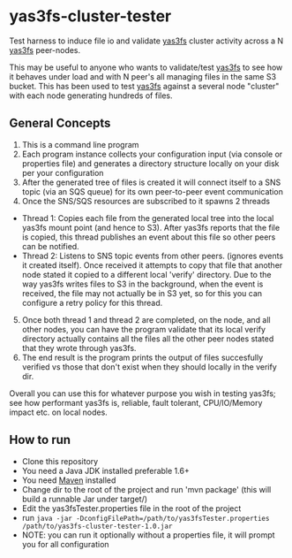 yas3fs-cluster-tester
=====================

Test harness to induce file io and validate [yas3fs](https://github.com/danilop/yas3fs) cluster activity across a N [yas3fs](https://github.com/danilop/yas3fs) peer-nodes.

This may be useful to anyone who wants to validate/test [yas3fs](https://github.com/danilop/yas3fs) to see how it behaves under load and with N peer's all managing files in the same S3 bucket. This has been used to test [yas3fs](https://github.com/danilop/yas3fs) against a several node "cluster" with each node generating hundreds of files.

## General Concepts

1. This is a command line program
2. Each program instance collects your configuration input (via console or properties file) and generates a directory structure locally on your disk per your configuration
3. After the generated tree of files is created it will connect itself to a SNS topic (via an SQS queue) for its own peer-to-peer event communication
4. Once the SNS/SQS resources are subscribed to it spawns 2 threads
  * Thread 1: Copies each file from the generated local tree into the local yas3fs mount point (and hence to S3). After yas3fs reports that the file is copied, this thread publishes an event about this file so other peers can be notified.
  * Thread 2: Listens to SNS topic events from other peers. (ignores events it created itself). Once received it attempts to copy that file that another node stated it copied to a different local 'verify' directory. Due to the way yas3fs writes files to S3 in the background, when the event is received, the file may not actually be in S3 yet, so for this you can configure a retry policy for this thread.
5. Once both thread 1 and thread 2 are completed, on the node, and all other nodes, you can have the program validate that its local verify directory actually contains all the files all the other peer nodes stated that they wrote through yas3fs. 
6. The end result is the program prints the output of files succesfully verified vs those that don't exist when they should locally in the verify dir.

Overall you can use this for whatever purpose you wish in testing yas3fs; see how performant yas3fs is, reliable, fault tolerant, CPU/IO/Memory impact etc. on local nodes.

## How to run

* Clone this repository
* You need a Java JDK installed preferable 1.6+
* You need [Maven](http://maven.apache.org/) installed
* Change dir to the root of the project and run 'mvn package' (this will build a runnable Jar under target/)
* Edit the yas3fsTester.properties file in the root of the project
* run `java -jar -DconfigFilePath=/path/to/yas3fsTester.properties /path/to/yas3fs-cluster-tester-1.0.jar`
* NOTE: you can run it optionally without a properties file, it will prompt you for all configuration
